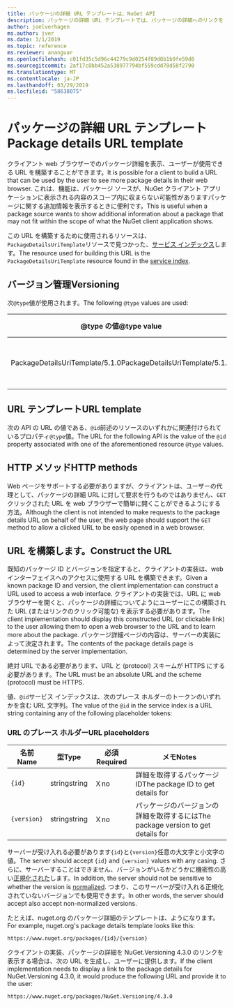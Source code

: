 ```yaml
---
title: パッケージの詳細 URL テンプレートは、NuGet API
description: パッケージの詳細 URL テンプレートでは、パッケージの詳細へのリンクを web UI に表示するクライアントを使用できます。
author: joelverhagen
ms.author: jver
ms.date: 3/1/2019
ms.topic: reference
ms.reviewer: ananguar
ms.openlocfilehash: c01fd35c5d96c44279c9d0254f89d8b1b9fe59d8
ms.sourcegitcommit: 2af17c8bb452a538977794bf559cdd78d58f2790
ms.translationtype: MT
ms.contentlocale: ja-JP
ms.lasthandoff: 03/29/2019
ms.locfileid: "58638075"
---
```

# <a name="package-details-url-template"></a><span data-ttu-id="da4ae-103">パッケージの詳細 URL テンプレート</span><span class="sxs-lookup"><span data-stu-id="da4ae-103">Package details URL template</span></span>

<span data-ttu-id="da4ae-104">クライアント web ブラウザーでのパッケージ詳細を表示、ユーザーが使用できる URL を構築することができます。</span><span class="sxs-lookup"><span data-stu-id="da4ae-104">It is possible for a client to build a URL that can be used by the user to see more package details in their web browser.</span></span> <span data-ttu-id="da4ae-105">これは、機能は、パッケージ ソースが、NuGet クライアント アプリケーションに表示される内容のスコープ内に収まらない可能性がありますパッケージに関する追加情報を表示するときに便利です。</span><span class="sxs-lookup"><span data-stu-id="da4ae-105">This is useful when a package source wants to show additional information about a package that may not fit within the scope of what the NuGet client application shows.</span></span>

<span data-ttu-id="da4ae-106">この URL を構築するために使用されるリソースは、`PackageDetailsUriTemplate`リソースで見つかった、[サービス インデックス](service-index.md)します。</span><span class="sxs-lookup"><span data-stu-id="da4ae-106">The resource used for building this URL is the `PackageDetailsUriTemplate` resource found in the [service index](service-index.md).</span></span>

## <a name="versioning"></a><span data-ttu-id="da4ae-107">バージョン管理</span><span class="sxs-lookup"><span data-stu-id="da4ae-107">Versioning</span></span>

<span data-ttu-id="da4ae-108">次`@type`値が使用されます。</span><span class="sxs-lookup"><span data-stu-id="da4ae-108">The following `@type` values are used:</span></span>

<span data-ttu-id="da4ae-109">@type の値</span><span class="sxs-lookup"><span data-stu-id="da4ae-109">@type value</span></span>                     | <span data-ttu-id="da4ae-110">メモ</span><span class="sxs-lookup"><span data-stu-id="da4ae-110">Notes</span></span>
------------------------------- | -----
<span data-ttu-id="da4ae-111">PackageDetailsUriTemplate/5.1.0</span><span class="sxs-lookup"><span data-stu-id="da4ae-111">PackageDetailsUriTemplate/5.1.0</span></span> | <span data-ttu-id="da4ae-112">最初のリリース</span><span class="sxs-lookup"><span data-stu-id="da4ae-112">The initial release</span></span>

## <a name="url-template"></a><span data-ttu-id="da4ae-113">URL テンプレート</span><span class="sxs-lookup"><span data-stu-id="da4ae-113">URL template</span></span>

<span data-ttu-id="da4ae-114">次の API の URL の値である、`@id`前述のリソースのいずれかに関連付けられているプロパティ`@type`値。</span><span class="sxs-lookup"><span data-stu-id="da4ae-114">The URL for the following API is the value of the `@id` property associated with one of the aforementioned resource `@type` values.</span></span>

## <a name="http-methods"></a><span data-ttu-id="da4ae-115">HTTP メソッド</span><span class="sxs-lookup"><span data-stu-id="da4ae-115">HTTP methods</span></span>

<span data-ttu-id="da4ae-116">Web ページをサポートする必要がありますが、クライアントは、ユーザーの代理として、パッケージの詳細 URL に対して要求を行うものではありません、`GET`クリックされた URL を web ブラウザーで簡単に開くことができるようにする方法。</span><span class="sxs-lookup"><span data-stu-id="da4ae-116">Although the client is not intended to make requests to the package details URL on behalf of the user, the web page should support the `GET` method to allow a clicked URL to be easily opened in a web browser.</span></span>

## <a name="construct-the-url"></a><span data-ttu-id="da4ae-117">URL を構築します。</span><span class="sxs-lookup"><span data-stu-id="da4ae-117">Construct the URL</span></span>

<span data-ttu-id="da4ae-118">既知のパッケージ ID とバージョンを指定すると、クライアントの実装は、web インターフェイスへのアクセスに使用する URL を構築できます。</span><span class="sxs-lookup"><span data-stu-id="da4ae-118">Given a known package ID and version, the client implementation can construct a URL used to access a web interface.</span></span> <span data-ttu-id="da4ae-119">クライアントの実装では、URL に web ブラウザーを開くと、パッケージの詳細についてようにユーザーにこの構築された URL (またはリンクのクリック可能な) を表示する必要があります。</span><span class="sxs-lookup"><span data-stu-id="da4ae-119">The client implementation should display this constructed URL (or clickable link) to the user allowing them to open a web browser to the URL and to learn more about the package.</span></span> <span data-ttu-id="da4ae-120">パッケージ詳細ページの内容は、サーバーの実装によって決定されます。</span><span class="sxs-lookup"><span data-stu-id="da4ae-120">The contents of the package details page is determined by the server implementation.</span></span>

<span data-ttu-id="da4ae-121">絶対 URL である必要があります、URL と (protocol) スキームが HTTPS にする必要があります。</span><span class="sxs-lookup"><span data-stu-id="da4ae-121">The URL must be an absolute URL and the scheme (protocol) must be HTTPS.</span></span>

<span data-ttu-id="da4ae-122">値、`@id`サービス インデックスは、次のプレース ホルダーのトークンのいずれかを含む URL 文字列。</span><span class="sxs-lookup"><span data-stu-id="da4ae-122">The value of the `@id` in the service index is a URL string containing any of the following placeholder tokens:</span></span>

### <a name="url-placeholders"></a><span data-ttu-id="da4ae-123">URL のプレース ホルダー</span><span class="sxs-lookup"><span data-stu-id="da4ae-123">URL placeholders</span></span>

<span data-ttu-id="da4ae-124">名前</span><span class="sxs-lookup"><span data-stu-id="da4ae-124">Name</span></span>        | <span data-ttu-id="da4ae-125">型</span><span class="sxs-lookup"><span data-stu-id="da4ae-125">Type</span></span>    | <span data-ttu-id="da4ae-126">必須</span><span class="sxs-lookup"><span data-stu-id="da4ae-126">Required</span></span> | <span data-ttu-id="da4ae-127">メモ</span><span class="sxs-lookup"><span data-stu-id="da4ae-127">Notes</span></span>
----------- | ------- | -------- | -----
`{id}`      | <span data-ttu-id="da4ae-128">string</span><span class="sxs-lookup"><span data-stu-id="da4ae-128">string</span></span>  | <span data-ttu-id="da4ae-129">Ｘ</span><span class="sxs-lookup"><span data-stu-id="da4ae-129">no</span></span>       | <span data-ttu-id="da4ae-130">詳細を取得するパッケージ ID</span><span class="sxs-lookup"><span data-stu-id="da4ae-130">The package ID to get details for</span></span>
`{version}` | <span data-ttu-id="da4ae-131">string</span><span class="sxs-lookup"><span data-stu-id="da4ae-131">string</span></span>  | <span data-ttu-id="da4ae-132">Ｘ</span><span class="sxs-lookup"><span data-stu-id="da4ae-132">no</span></span>       | <span data-ttu-id="da4ae-133">パッケージのバージョンの詳細を取得するには</span><span class="sxs-lookup"><span data-stu-id="da4ae-133">The package version to get details for</span></span>

<span data-ttu-id="da4ae-134">サーバーが受け入れる必要があります`{id}`と`{version}`任意の大文字と小文字の値。</span><span class="sxs-lookup"><span data-stu-id="da4ae-134">The server should accept `{id}` and `{version}` values with any casing.</span></span> <span data-ttu-id="da4ae-135">さらに、サーバーすることはできません、バージョンがいるかどうかに機密性の高い[正規化された](https://docs.microsoft.com/en-us/nuget/reference/package-versioning#normalized-version-numbers)します。</span><span class="sxs-lookup"><span data-stu-id="da4ae-135">In addition, the server should not be sensitive to whether the version is [normalized](https://docs.microsoft.com/en-us/nuget/reference/package-versioning#normalized-version-numbers).</span></span> <span data-ttu-id="da4ae-136">つまり、このサーバーが受け入れる正規化されていないバージョンでも使用できます。</span><span class="sxs-lookup"><span data-stu-id="da4ae-136">In other words, the server should accept also accept non-normalized versions.</span></span>

<span data-ttu-id="da4ae-137">たとえば、nuget.org のパッケージ詳細のテンプレートは、ようになります。</span><span class="sxs-lookup"><span data-stu-id="da4ae-137">For example, nuget.org's package details template looks like this:</span></span>

    https://www.nuget.org/packages/{id}/{version}

<span data-ttu-id="da4ae-138">クライアントの実装、パッケージの詳細を NuGet.Versioning 4.3.0 のリンクを表示する場合は、次の URL を生成し、ユーザーに提供します。</span><span class="sxs-lookup"><span data-stu-id="da4ae-138">If the client implementation needs to display a link to the package details for NuGet.Versioning 4.3.0, it would produce the following URL and provide it to the user:</span></span>

    https://www.nuget.org/packages/NuGet.Versioning/4.3.0
